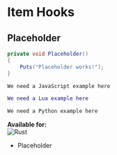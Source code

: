 # Item Hooks

## Placeholder

``` csharp
private void Placeholder()
{
    Puts("Placeholder works!");
}
```

``` javascript
We need a JavaScript example here
```

``` lua
We need a Lua example here
```

``` python
We need a Python example here
```

**Available for:**  
![Rust](images/icon-rust.png)

 * Placeholder
